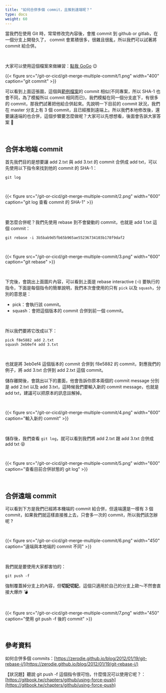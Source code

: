 ```yaml
---
title: "如何合併多個 commit，且推到遠端呢？"
type: docs
weight: 60
---
```


當我們在使用 Git 時，常常修改完內容後，會推 commit 到 github or gitlab，在一個分支上開發久了， commit 會累積很多，很雜且很亂，所以我們可以試著將 commit 給合併。

<br>

大家可以使用這個檔案來做練習：[點我 GoGo](https://github.com/880831ian/git-merge-multiple-commit) 😉

{{< figure src="/git-or-cicd/git-merge-multiple-commit/1.png" width="400" caption="git commit" >}}

可以看到上面這張圖，這個與[範例檔案](https://github.com/880831ian/git-merge-multiple-commit)的 commit 相似(不同專案，所以 SHA-1 也會不同，為了模擬所以 commit 相同而已)，我們模擬在同一個分支底下，有很多的 commit，那我們試著把他給合併起來。先說明一下目前的 commit 狀況，我們在 master 分支上有 3 個 commit，且已經推到遠端上。所以我們本地修改後，還要讓遠端的也合併，這個步驟要怎麼做呢？大家可以先想想看，後面會告訴大家答案 🥰

<br>

## 合併本地端 commit

首先我們目的是想要讓 add 2.txt 與 add 3.txt 的 commit 合併成 add txt，可以先使用以下指令來找到他的 commit 的 SHA-1：

```shell
git log
```

<br>

{{< figure src="/git-or-cicd/git-merge-multiple-commit/2.png" width="600" caption="git log 查看 commit 的 SHA-1" >}}

<br>

要怎麼合併呢？我們先使用 rebase 到不會變動的 commit，也就是 add 1.txt 這個 commit：

```shell
git rebase -i 3b5bab9d5fb65b965ae55236734103b178f9daf2
```

<br>

{{< figure src="/git-or-cicd/git-merge-multiple-commit/3.png" width="600" caption="git rebase" >}}

<br>

下完後，會跳出上面圖片內容，可以看到上面是 rebase interactive (-i) 要執行的指令，下面是每個指令的簡單說明，我們本次會使用的只有 `pick` 以及 `squash`，分別的意思是：

- pick：會執行該 commit。
- squash：會把這個版本的 commit 合併到前一個 commit。

<br>

所以我們要將它改成以下：

```shell
pick f8e5882 add 2.txt
squash 3eb0ef4 add 3.txt
```

<br>

也就是將 3eb0ef4 這個版本的 commit 合併到 f8e5882 的 commit，對應我們的例子，將 add 3.txt 合併到 add 2.txt 這個 commit。

儲存離開後，會跳出以下的畫面，他會告訴你原本兩個的 commit message 分別是 add 2.txt 以及 add 3.txt，這時候我們要輸入新的 commit message，也就是 add txt，建議可以把原本的訊息註解掉。

<br>

{{< figure src="/git-or-cicd/git-merge-multiple-commit/4.png" width="600" caption="輸入新的 commit" >}}

<br>

儲存後，我們查看 `git log`，就可以看到我們將 add 2.txt 跟 add 3.txt 合併成 add txt 😝

<br>

{{< figure src="/git-or-cicd/git-merge-multiple-commit/5.png" width="600" caption="查看目前合併狀態的 git log" >}}

<br>

## 合併遠端 commit

可以看到下方是我們已經將本機端的 commit 給合併，但遠端還是一樣有 3 個 commit，如果我們就這樣直接推上去，只會多一次的 commit，所以我們該怎辦呢 ?

<br>

{{< figure src="/git-or-cicd/git-merge-multiple-commit/6.png" width="450" caption="遠端與本地端的 commit 不同" >}}

<br>

我們就是要使用大家都害怕的：

```shell
git push -f
```

強制覆蓋掉分支上的內容，但**切記切記**，這個只適用於自己的分支上歐～不然會直接大爆炸 💣

<br>

{{< figure src="/git-or-cicd/git-merge-multiple-commit/7.png" width="450" caption="使用 git push -f 後的 commit" >}}

<br>

## 參考資料

如何合併多個 commits：[https://zerodie.github.io/blog/2012/01/19/git-rebase-i/](https://zerodie.github.io/blog/2012/01/19/git-rebase-i/)

【狀況題】聽說 git push -f 這個指令很可怕，什麼情況可以使用它呢？：[https://gitbook.tw/chapters/github/using-force-push](https://gitbook.tw/chapters/github/using-force-push)
